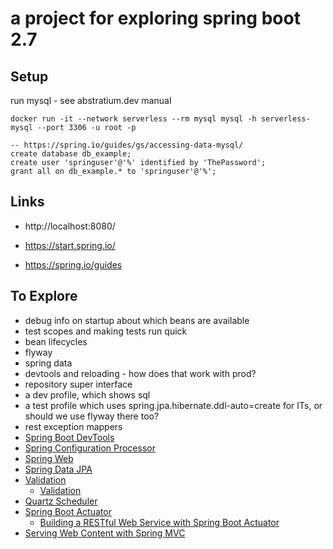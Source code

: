 # a project for exploring spring boot 2.7

## Setup

run mysql - see abstratium.dev manual

    docker run -it --network serverless --rm mysql mysql -h serverless-mysql --port 3306 -u root -p

    -- https://spring.io/guides/gs/accessing-data-mysql/
    create database db_example;
    create user 'springuser'@'%' identified by 'ThePassword';
    grant all on db_example.* to 'springuser'@'%';

## Links

- http://localhost:8080/

- https://start.spring.io/
- https://spring.io/guides

## To Explore

- debug info on startup about which beans are available
- test scopes and making tests run quick
- bean lifecycles
- flyway
- spring data
- devtools and reloading - how does that work with prod?
- repository super interface
- a dev profile, which shows sql
- a test profile which uses spring.jpa.hibernate.ddl-auto=create for ITs, or should we use flyway there too?
- rest exception mappers
- [Spring Boot DevTools](https://docs.spring.io/spring-boot/docs/2.7.2/reference/htmlsingle/#using.devtools)
- [Spring Configuration Processor](https://docs.spring.io/spring-boot/docs/2.7.2/reference/htmlsingle/#appendix.configuration-metadata.annotation-processor)
- [Spring Web](https://docs.spring.io/spring-boot/docs/2.7.2/reference/htmlsingle/#web)
- [Spring Data JPA](https://docs.spring.io/spring-boot/docs/2.7.2/reference/htmlsingle/#data.sql.jpa-and-spring-data)
- [Validation](https://docs.spring.io/spring-boot/docs/2.7.2/reference/htmlsingle/#io.validation)
  - [Validation](https://spring.io/guides/gs/validating-form-input/)
- [Quartz Scheduler](https://docs.spring.io/spring-boot/docs/2.7.2/reference/htmlsingle/#io.quartz)
- [Spring Boot Actuator](https://docs.spring.io/spring-boot/docs/2.7.2/reference/htmlsingle/#actuator)
  - [Building a RESTful Web Service with Spring Boot Actuator](https://spring.io/guides/gs/actuator-service/)
- [Serving Web Content with Spring MVC](https://spring.io/guides/gs/serving-web-content/)
